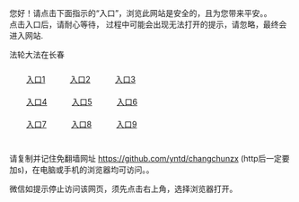 您好！请点击下面指示的“入口”，浏览此网站是安全的，且为您带来平安。。 <br/>
点击入口后，请耐心等待， 过程中可能会出现无法打开的提示，请忽略，最终会进入网站. </br>

法轮大法在长春<br/>
<div style="padding:10px"><a style="margin:20px" target="_blank" href="https://dcc6dwpb3qmng.cloudfront.net/2Qpsp?ipvftah" id="ccLink1" rel="nofollow">入口1</a> <a target="_blank" style="margin:20px" href="https://d3j3kep0209w3g.cloudfront.net/2Qpsp?vsobjerr" id="ccLink2" rel="nofollow">入口2</a> <a style="margin:20px" target="_blank" href="https://d3cogyq0b6yxa3.cloudfront.net/2Qpsp?qltyfw" id="ccLink3" rel="nofollow">入口3</a></div>

<div style="padding:10px" ><a style="margin:20px" target="_blank" href="https://dcc6dwpb3qmng.cloudfront.net/2Qpsp?ipvftah" id="ccLink4" rel="nofollow">入口4</a> <a style="margin:20px" href="https://d3j3kep0209w3g.cloudfront.net/2Qpsp?vsobjerr" target="_blank" id="ccLink5" rel="nofollow">入口5</a> <a style="margin:20px" href="https://d3cogyq0b6yxa3.cloudfront.net/2Qpsp?qltyfw" target="_blank" id="ccLink6" rel="nofollow">入口6</a></div>

<div style="padding:10px"><a style="margin:20px" target="_blank" href="https://dcc6dwpb3qmng.cloudfront.net/2Qpsp?ipvftah" id="ccLink7" rel="nofollow">入口7</a> <a style="margin:20px" href="https://d3j3kep0209w3g.cloudfront.net/2Qpsp?vsobjerr" target="_blank" id="ccLink8" rel="nofollow">入口8</a> <a style="margin:20px" target="_blank" href="https://d3cogyq0b6yxa3.cloudfront.net/2Qpsp?qltyfw" id="ccLink9" rel="nofollow">入口9</a></div>

<br/>



请复制并记住免翻墙网址 https://github.com/yntd/changchunzx (http后一定要加s)，在电脑或手机的浏览器均可访问。。<br/>

微信如提示停止访问该网页，须先点击右上角，选择浏览器打开。
